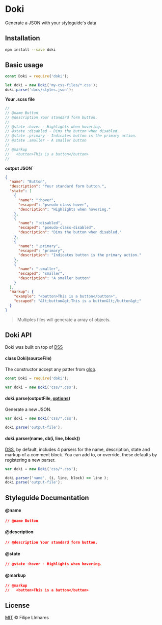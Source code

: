 # Doki
Generate a JSON with your styleguide's data

## Installation
```sh
npm install --save doki
```

## Basic usage
```js
const Doki = require('doki');

let doki = new Doki('my-css-files/*.css');
doki.parse('docs/styles.json');
```

**Your .scss file**
```scss
//
// @name Button
// @description Your standard form button.
// 
// @state :hover - Highlights when hovering.
// @state :disabled - Dims the button when disabled.
// @state .primary - Indicates button is the primary action.
// @state .smaller - A smaller button
// 
// @markup
//   <button>This is a button</button>
// 
```

**output JSON`**
```json
{
  "name": "Button",
  "description": "Your standard form button.",
  "state": [
    { 
      "name": ":hover",
      "escaped": "pseudo-class-hover",
      "description": "Highlights when hovering."
    },
    {
      "name": ":disabled",
      "escaped": "pseudo-class-disabled",
      "description": "Dims the button when disabled."
    },
    {
      "name": ".primary",
      "escaped": "primary",
      "description": "Indicates button is the primary action."
    },
    {
      "name": ".smaller",
      "escaped": "smaller",
      "description": "A smaller button"
    }
  ],
  "markup": {
    "example": "<button>This is a button</button>",
    "escaped": "&lt;button&gt;This is a button&lt;/button&gt;"
  }
}
```
> Multiples files will generate a array of objects.

## Doki API
Doki was built on top of [DSS](https://github.com/DSSWG/DSS)

#### class Doki(sourceFile)
The constructor accept any patter from [glob](https://www.npmjs.com/package/glob#glob-primer).

```js
const Doki = require('doki');

var doki = new Doki('css/*.css');
```

#### doki.parse(outputFile, [options]())
Generate a new JSON.

```js
var doki = new Doki('css/*.css');

doki.parse('output-file');
```

#### doki.parser(name, cb(i, line, block))
[DSS](https://github.com/DSSWG/DSS#dssparser-name-callback-), by default, includes 4 parsers for the name, description, state and markup of a comment block. You can add to, or override, these defaults by registering a new parser.

```js
var doki = new Doki('css/*.css');

doki.parser('name', (i, line, block) => line );
doki.parse('output-file');
```

## Styleguide Documentation

#### @name
```css
// @name Button
```
#### @description
```css
// @description Your standard form button.
```
#### @state
```css
// @state :hover - Highlights when hovering.
```
#### @markup
```css
// @markup
//   <button>This is a button</button>
```


## License
[MIT](LICENSE.md) © Filipe LInhares
